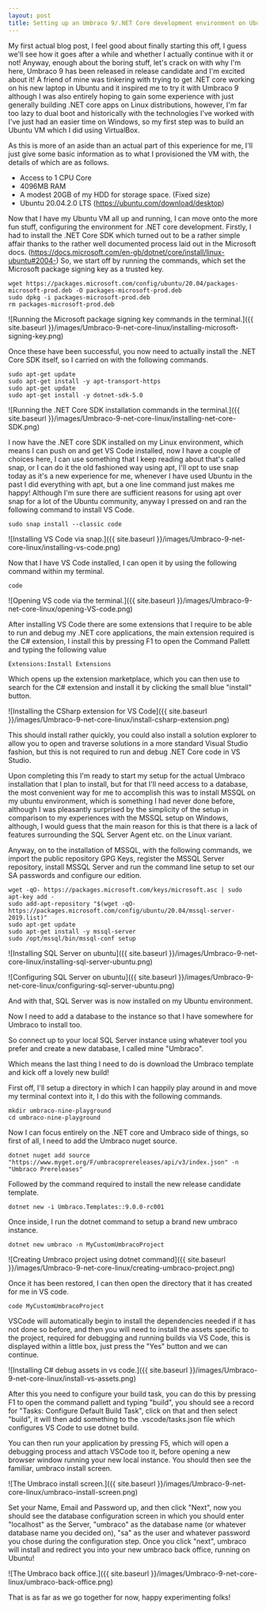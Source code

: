 ```yaml
---
layout: post
title: Setting up an Umbraco 9/.NET Core development environment on Ubuntu
---
```


My first actual blog post, I feel good about finally starting this off, I guess we'll see how it goes after a while and whether I actually continue with it or not! Anyway, enough about the boring stuff, let's crack on with why I'm here, Umbraco 9 has been released in release candidate and I'm excited about it! A friend of mine was tinkering with trying to get .NET core working on his new laptop in Ubuntu and it inspired me to try it with Umbraco 9 although I was also entirely hoping to gain some experience with just generally building .NET core apps on Linux distributions, however, I'm far too lazy to dual boot and historically with the technologies I've worked with I've just had an easier time on Windows, so my first step was to build an Ubuntu VM which I did using VirtualBox.

As this is more of an aside than an actual part of this experience for me, I'll just give some basic information as to what I provisioned the VM with, the details of which are as follows.

* Access to 1 CPU Core
* 4096MB RAM
* A modest 20GB of my HDD for storage space. (Fixed size)
* Ubuntu 20.04.2.0 LTS (https://ubuntu.com/download/desktop)

Now that I have my Ubuntu VM all up and running, I can move onto the more fun stuff, configuring the environment for .NET core development. Firstly, I had to install the .NET Core SDK which turned out to be a rather simple affair thanks to the rather well documented process laid out in the Microsoft docs. (https://docs.microsoft.com/en-gb/dotnet/core/install/linux-ubuntu#2004-) So, we start off by running the commands, which set the Microsoft package signing key as a trusted key.
```
wget https://packages.microsoft.com/config/ubuntu/20.04/packages-microsoft-prod.deb -O packages-microsoft-prod.deb
sudo dpkg -i packages-microsoft-prod.deb
rm packages-microsoft-prod.deb
```

![Running the Microsoft package signing key commands in the terminal.]({{ site.baseurl }}/images/Umbraco-9-net-core-linux/installing-microsoft-signing-key.png)

Once these have been successful, you now need to actually install the .NET Core SDK itself, so I carried on with the following commands.

```
sudo apt-get update
sudo apt-get install -y apt-transport-https
sudo apt-get update
sudo apt-get install -y dotnet-sdk-5.0
```

![Running the .NET Core SDK installation commands in the terminal.]({{ site.baseurl }}/images/Umbraco-9-net-core-linux/installing-net-core-SDK.png)

I now have the .NET core SDK installed on my Linux environment, which means I can push on and get VS Code installed, now I have a couple of choices here, I can use something that I keep reading about that's called snap, or I can do it the old fashioned way using apt, I'll opt to use snap today as it's a new experience for me, whenever I have used Ubuntu in the past I did everything with apt, but a one line command just makes me happy! Although I'm sure there are sufficient reasons for using apt over snap for a lot of the Ubuntu community, anyway I pressed on and ran the following command to install VS Code.

```
sudo snap install --classic code
```

![Installing VS Code via snap.]({{ site.baseurl }}/images/Umbraco-9-net-core-linux/installing-vs-code.png)

Now that I have VS Code installed, I can open it by using the following command within my terminal.

```
code
```

![Opening VS code via the terminal.]({{ site.baseurl }}/images/Umbraco-9-net-core-linux/opening-VS-code.png)

After installing VS Code there are some extensions that I require to be able to run and debug my .NET core applications, the main extension required is the C# extension, I install this by pressing F1 to open the Command Pallett and typing the following value

```
Extensions:Install Extensions
```

Which opens up the extension marketplace, which you can then use to search for the C# extension and install it by clicking the small blue "install" button.

![Installing the CSharp extension for VS Code]({{ site.baseurl }}/images/Umbraco-9-net-core-linux/install-csharp-extension.png)

This should install rather quickly, you could also install a solution explorer to allow you to open and traverse solutions in a more standard Visual Studio fashion, but this is not required to run and debug .NET Core code in VS Studio.

Upon completing this I'm ready to start my setup for the actual Umbraco installation that I plan to install, but for that I'll need access to a database, the most convenient way for me to accomplish this was to install MSSQL on my ubuntu environment, which is something I had never done before, although I was pleasantly surprised by the simplicity of the setup in comparison to my experiences with the MSSQL setup on Windows, although, I would guess that the main reason for this is that there is a lack of features surrounding the SQL Server Agent etc. on the Linux variant.

Anyway, on to the installation of MSSQL, with the following commands, we import the public repository GPG Keys, register the MSSQL Server repository, install MSSQL Server and run the command line setup to set our SA passwords and configure our edition.

```
wget -qO- https://packages.microsoft.com/keys/microsoft.asc | sudo apt-key add -
sudo add-apt-repository "$(wget -qO- https://packages.microsoft.com/config/ubuntu/20.04/mssql-server-2019.list)"
sudo apt-get update
sudo apt-get install -y mssql-server
sudo /opt/mssql/bin/mssql-conf setup
```

![Installing SQL Server on ubuntu]({{ site.baseurl }}/images/Umbraco-9-net-core-linux/installing-sql-server-ubuntu.png)

![Configuring SQL Server on ubuntu]({{ site.baseurl }}/images/Umbraco-9-net-core-linux/configuring-sql-server-ubuntu.png)

And with that, SQL Server was is now installed on my Ubuntu environment.

Now I need to add a database to the instance so that I have somewhere for Umbraco to install too.

So connect up to your local SQL Server instance using whatever tool you prefer and create a new database, I called mine "Umbraco".

 Which means the last thing I need to do is download the Umbraco template and kick off a lovely new build!

First off, I'll setup a directory in which I can happily play around in and move my terminal context into it, I do this with the following commands.

```
mkdir umbraco-nine-playground
cd umbraco-nine-playground
```

Now I can focus entirely on the .NET core and Umbraco side of things, so first of all, I need to add the Umbraco nuget source.

```
dotnet nuget add source "https://www.myget.org/F/umbracoprereleases/api/v3/index.json" -n "Umbraco Prereleases"
```

Followed by the command required to install the new release candidate template.

```
dotnet new -i Umbraco.Templates::9.0.0-rc001
```

Once inside, I run the dotnet command to setup a brand new umbraco instance.

```
dotnet new umbraco -n MyCustomUmbracoProject
```

![Creating Umbraco project using dotnet command]({{ site.baseurl }}/images/Umbraco-9-net-core-linux/creating-umbraco-project.png)

Once it has been restored, I can then open the directory that it has created for me in VS code.

```
code MyCustomUmbracoProject
```

VSCode will automatically begin to install the dependencies needed if it has not done so before, and then you will need to install the assets specific to the project, required for debugging and running builds via VS Code, this is displayed within a little box, just press the "Yes" button and we can continue.

![Installing C# debug assets in vs code.]({{ site.baseurl }}/images/Umbraco-9-net-core-linux/install-vs-assets.png)

After this you need to configure your build task, you can do this by pressing F1 to open the command pallett and typing "build", you should see a record for "Tasks: Configure Default Build Task", click on that and then select "build", it will then add something to the .vscode/tasks.json file which configures VS Code to use dotnet build.

You can then run your application by pressing F5, which will open a debugging process and attach VSCode too it, before opening a new browser window running your new local instance. You should then see the familiar, umbraco install screen.

![The Umbraco install screen.]({{ site.baseurl }}/images/Umbraco-9-net-core-linux/umbraco-install-screen.png)

Set your Name, Email and Password up, and then click "Next", now you should see the database configuration screen in which you should enter "localhost" as the Server, "umbraco" as the database name (or whatever database name you decided on), "sa" as the user and whatever password you chose during the configuration step.
Once you click "next", umbraco will install and redirect you into your new umbraco back office, running on Ubuntu!

![The Umbraco back office.]({{ site.baseurl }}/images/Umbraco-9-net-core-linux/umbraco-back-office.png)

That is as far as we go together for now, happy experimenting folks!
